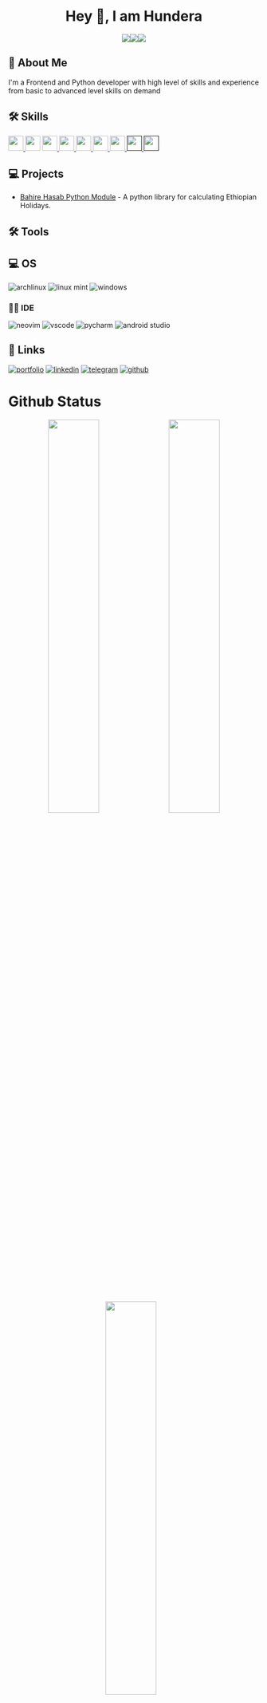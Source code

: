 <h1 ALIGN=center>Hey 👋, I am Hundera </h1>
<p align="center">
  <img src="https://img.shields.io/badge/Frontend Developer-➕-blue?style=for-the-badge&logo=&logoColor=black&labelColor=green&color=ffffff" /><img src="https://img.shields.io/badge/Python%20Developer-➕-green?style=for-the-badge&logo=python&labelColor=ffff00&color=ffffff" /><img src="https://img.shields.io/badge/Competitive%20Programer--green?style=for-the-badge&logo=acm&labelColor=red&color=22272e" /> 
</p>
<p align=center>

<h2>🚀 About Me</h2>

<p>I'm a Frontend and Python developer with high level of skills and experience from basic to advanced level skills on demand</p>

<h2>🛠️ Skills</h2>

<p>
<a href="https://python.org"><img src="https://cdn.jsdelivr.net/gh/devicons/devicon/icons/python/python-original.svg" height="30"/>
</a> 
<a href="https://vuejs.org">
<img src="https://cdn.jsdelivr.net/gh/devicons/devicon/icons/vuejs/vuejs-original.svg" height="30"/></a>
<a href="https://flutter.dev/">
<img src="https://cdn.jsdelivr.net/gh/devicons/devicon/icons/flutter/flutter-original.svg" height="30"/>
</a>
<a href="tailwindcss.com/">
<img src="https://cdn.jsdelivr.net/gh/devicons/devicon/icons/tailwindcss/tailwindcss-plain.svg" height="30"/>
</a>
<a href="figma.com">
<img src="https://cdn.jsdelivr.net/gh/devicons/devicon/icons/figma/figma-original.svg" height="30"/>
</a>
<a href="https://git-scm.com/">
<img src="https://cdn.jsdelivr.net/gh/devicons/devicon/icons/git/git-original.svg" height="30"/>
</a>
<a href="github.com">
<img src="https://cdn.jsdelivr.net/gh/devicons/devicon/icons/github/github-original.svg" height="30"/>
</a>
<a href="">
    <img src="https://cdn.jsdelivr.net/gh/devicons/devicon/icons/linux/linux-original.svg" height="30"/>
</a>
<a href="">
<img src="https://cdn.jsdelivr.net/gh/devicons/devicon/icons/mysql/mysql-original-wordmark.svg" height="30"/>
</a>
<a href=""></a>
</p>

## 💻 Projects

- [Bahire Hasab Python Module](https://github.com/hunderaweke/bahire-hasab) - A python library for calculating Ethiopian Holidays.

## 🛠️ Tools

## 💻 OS

![archlinux](https://img.shields.io/badge/Arch_Linux-1793D1?style=for-the-badge&logo=arch-linux&logoColor=white)
![linux mint](https://img.shields.io/badge/Linux_Mint-87CF3E?style=for-the-badge&logo=linux-mint&logoColor=white)
![windows](https://img.shields.io/badge/Windows-0078D6?style=for-the-badge&logo=windows&logoColor=white)

### 👩‍💻 IDE

![neovim](https://img.shields.io/badge/NeoVim-%2357A143.svg?&style=for-the-badge&logo=neovim&logoColor=white)
![vscode](https://img.shields.io/badge/Visual_Studio_Code-0078D4?style=for-the-badge&logo=visual%20studio%20code&logoColor=white)
![pycharm](https://img.shields.io/badge/PyCharm-000000.svg?&style=for-the-badge&logo=PyCharm&logoColor=white)
![android studio](https://img.shields.io/badge/Android_Studio-3DDC84?style=for-the-badge&logo=android-studio&logoColor=white)

## 🔗 Links

[![portfolio](https://img.shields.io/badge/my_portfolio-000?style=for-the-badge&logo=ko-fi&logoColor=white)](https://hunderaweke.github.io/)
[![linkedin](https://img.shields.io/badge/linkedin-0A66C2?style=for-the-badge&logo=linkedin&logoColor=white)](https://www.linkedin.com/in/hundera-awoke)
[![telegram](https://img.shields.io/badge/telegram-1DA1F2?style=for-the-badge&logo=telegram&logoColor=white)](https://t.me/hun_era)
[![github](https://img.shields.io/badge/github-000?style=for-the-badge&logo=github&logoColor=white)](https://github.com/hunderaweke)

# Github Status

<p align="center">  
  <img src="https://github-readme-streak-stats.herokuapp.com?user=hunderaweke&theme=slateorange&hide_border=true&border_radius=10&date_format=%5BY%20%5DM%20j" width="45%"/> &nbsp;&nbsp;
  <img src="https://github-readme-stats.vercel.app/api?username=hunderaweke&show_icons=true&theme=slateorange&hide_border=true&border_radius=10&hide_title=true&include_all_commits=true&show_icons=true&count_private=true&line_height=29.5" width="45%" />
</p>

<p align="center">
  <img src="https://github-readme-stats.vercel.app/api/top-langs/?username=hunderaweke&theme=slateorange&langs_count=3&hide=css,html&layout=compact&hide_border=true&" width="45%"> &nbsp;&nbsp;
</p>

<p align="center">
  <img src="https://github-profile-trophy.vercel.app/?username=hunderaweke&columns=4&row=1&theme=gitdimmed&margin-w=15" width="90%"/>
</p>

<hr />

<h1 align="center">𝒯𝒽𝒶𝓃𝓀 𝒴𝑜𝓊!</h1>

